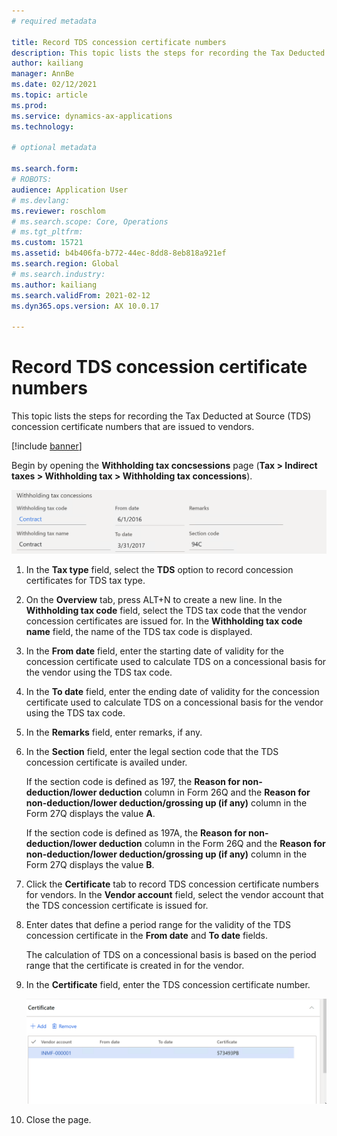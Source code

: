 ```yaml
---
# required metadata

title: Record TDS concession certificate numbers
description: This topic lists the steps for recording the Tax Deducted at Source (TDS) concession certificate numbers that are issued to vendors.
author: kailiang
manager: AnnBe
ms.date: 02/12/2021
ms.topic: article
ms.prod: 
ms.service: dynamics-ax-applications
ms.technology: 

# optional metadata

ms.search.form: 
# ROBOTS: 
audience: Application User
# ms.devlang: 
ms.reviewer: roschlom
# ms.search.scope: Core, Operations
# ms.tgt_pltfrm: 
ms.custom: 15721
ms.assetid: b4b406fa-b772-44ec-8dd8-8eb818a921ef
ms.search.region: Global
# ms.search.industry: 
ms.author: kailiang
ms.search.validFrom: 2021-02-12
ms.dyn365.ops.version: AX 10.0.17

---
```


# Record TDS concession certificate numbers

This topic lists the steps for recording the Tax Deducted at Source (TDS) concession certificate numbers that are issued to vendors.

[!include [banner](../includes/banner.md)]

Begin by opening the **Withholding tax concsessions** page (**Tax > Indirect taxes > Withholding tax > Withholding tax concessions**).

 [![Withholding tax concessions](./media/apac-ind-TDS-34.png)](./media/apac-ind-TDS-34.png)

1. In the **Tax type** field, select the **TDS** option to record concession certificates for TDS tax type.

2. On the **Overview** tab, press ALT+N to create a new line. In the **Withholding tax code** field, select the TDS tax code that the vendor concession certificates are issued for. In the **Withholding tax code name** field, the name of the TDS tax code is displayed.

3. In the **From date** field, enter the starting date of validity for the concession certificate used to calculate TDS on a concessional basis for the vendor using the TDS tax code.

4. In the **To date** field, enter the ending date of validity for the concession certificate used to calculate TDS on a concessional basis for the vendor using the TDS tax code.

5. In the **Remarks** field, enter remarks, if any.

6. In the **Section** field, enter the legal section code that the TDS concession certificate is availed under.

   If the section code is defined as 197, the **Reason for non-deduction/lower deduction** column in Form 26Q and the **Reason for non-deduction/lower deduction/grossing up (if any)** column in the Form 27Q displays the value **A**.

   If the section code is defined as 197A, the **Reason for non-deduction/lower deduction** column in the Form 26Q and the **Reason for non-deduction/lower deduction/grossing up (if any)** column in the Form 27Q displays the value **B**.

7. Click the **Certificate** tab to record TDS concession certificate numbers for vendors. In the **Vendor account** field, select the vendor account that the TDS concession certificate is issued for.

8. Enter dates that define a period range for the validity of the TDS concession certificate in the **From date** and **To date** fields. 

   The calculation of TDS on a concessional basis is based on the period range that the certificate is created in for the vendor.

9. In the **Certificate** field, enter the TDS concession certificate number. 

   [![Certificate](./media/apac-ind-TDS-33.png)](./media/apac-ind-TDS-33.png)

10. Close the page.
